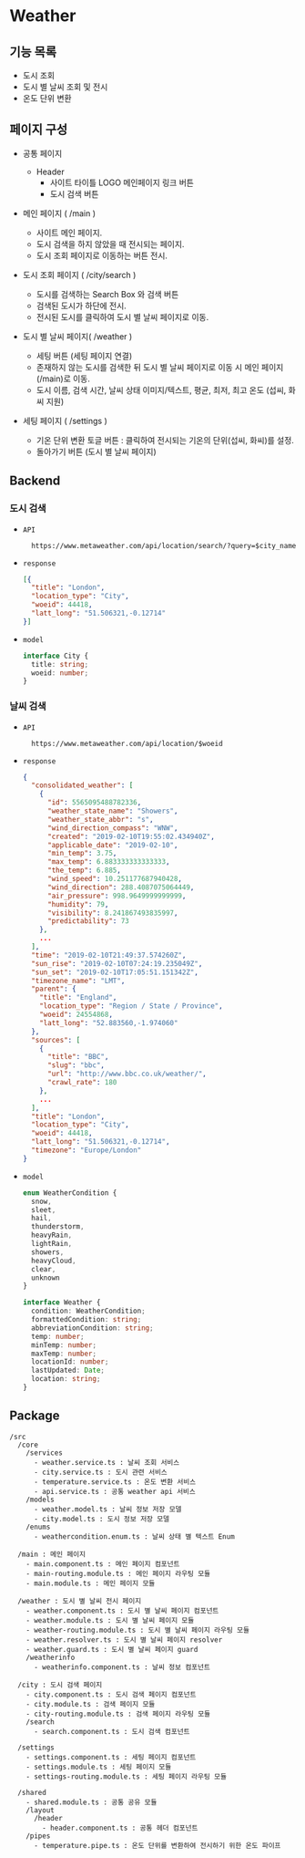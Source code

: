 # Weather

## 기능 목록

- 도시 조회
- 도시 별 날씨 조회 및 전시
- 온도 단위 변환

## 페이지 구성

- 공통 페이지
  - Header
    - 사이트 타이틀 LOGO 메인페이지 링크 버튼
    - 도시 검색 버튼

- 메인 페이지 ( /main )
  - 사이트 메인 페이지.
  - 도시 검색을 하지 않았을 때 전시되는 페이지.
  - 도시 조회 페이지로 이동하는 버튼 전시.
    
- 도시 조회 페이지 ( /city/search )

  - 도시를 검색하는 Search Box 와 검색 버튼
  - 검색된 도시가 하단에 전시.
  - 전시된 도시를 클릭하여 도시 별 날씨 페이지로 이동.

- 도시 별 날씨 페이지( /weather )

  - 세팅 버튼 (세팅 페이지 연결)
  - 존재하지 않는 도시를 검색한 뒤 도시 별 날씨 페이지로 이동 시 메인 페이지(/main)로 이동.
  - 도시 이름, 검색 시간, 날씨 상태 이미지/텍스트, 평균, 최저, 최고 온도 (섭씨, 화씨 지원)

- 세팅 페이지 ( /settings )
  - 기온 단위 변환 토글 버튼 : 클릭하여 전시되는 기온의 단위(섭씨, 화씨)를 설정.
  - 돌아가기 버튼 (도시 별 날씨 페이지)

## Backend

### 도시 검색

- `API`
  ```
    https://www.metaweather.com/api/location/search/?query=$city_name
  ```
- `response`
  ```json
  [{
    "title": "London",
    "location_type": "City",
    "woeid": 44418,
    "latt_long": "51.506321,-0.12714"
  }]
  ```
- `model`
  ```ts
  interface City {
    title: string;
    woeid: number;
  }
  ```

### 날씨 검색

- `API`
  ```
    https://www.metaweather.com/api/location/$woeid
  ```
- `response`
  ```json
  {
    "consolidated_weather": [
      {
        "id": 5565095488782336,
        "weather_state_name": "Showers",
        "weather_state_abbr": "s",
        "wind_direction_compass": "WNW",
        "created": "2019-02-10T19:55:02.434940Z",
        "applicable_date": "2019-02-10",
        "min_temp": 3.75,
        "max_temp": 6.883333333333333,
        "the_temp": 6.885,
        "wind_speed": 10.251177687940428,
        "wind_direction": 288.4087075064449,
        "air_pressure": 998.9649999999999,
        "humidity": 79,
        "visibility": 8.241867493835997,
        "predictability": 73
      },
      ...
    ],
    "time": "2019-02-10T21:49:37.574260Z",
    "sun_rise": "2019-02-10T07:24:19.235049Z",
    "sun_set": "2019-02-10T17:05:51.151342Z",
    "timezone_name": "LMT",
    "parent": {
      "title": "England",
      "location_type": "Region / State / Province",
      "woeid": 24554868,
      "latt_long": "52.883560,-1.974060"
    },
    "sources": [
      {
        "title": "BBC",
        "slug": "bbc",
        "url": "http://www.bbc.co.uk/weather/",
        "crawl_rate": 180
      },
      ...
    ],
    "title": "London",
    "location_type": "City",
    "woeid": 44418,
    "latt_long": "51.506321,-0.12714",
    "timezone": "Europe/London"
  }
  ```
- `model`
  ```ts
  enum WeatherCondition {
    snow,
    sleet,
    hail,
    thunderstorm,
    heavyRain,
    lightRain,
    showers,
    heavyCloud,
    clear,
    unknown
  }

  interface Weather {
    condition: WeatherCondition;
    formattedCondition: string;
    abbreviationCondition: string;
    temp: number;
    minTemp: number;
    maxTemp: number;
    locationId: number;
    lastUpdated: Date;
    location: string;
  }
  ```

## Package

```
/src
  /core
    /services
      - weather.service.ts : 날씨 조회 서비스
      - city.service.ts : 도시 관련 서비스
      - temperature.service.ts : 온도 변환 서비스
      - api.service.ts : 공통 weather api 서비스
    /models
      - weather.model.ts : 날씨 정보 저장 모델
      - city.model.ts : 도시 정보 저장 모델
    /enums
      - weathercondition.enum.ts : 날씨 상태 별 텍스트 Enum
  
  /main : 메인 페이지
    - main.component.ts : 메인 페이지 컴포넌트
    - main-routing.module.ts : 메인 페이지 라우팅 모듈
    - main.module.ts : 메인 페이지 모듈
  
  /weather : 도시 별 날씨 전시 페이지
    - weather.component.ts : 도시 별 날씨 페이지 컴포넌트
    - weather.module.ts : 도시 별 날씨 페이지 모듈
    - weather-routing.module.ts : 도시 별 날씨 페이지 라우팅 모듈
    - weather.resolver.ts : 도시 별 날씨 페이지 resolver
    - weather.guard.ts : 도시 별 날씨 페이지 guard
    /weatherinfo
      - weatherinfo.component.ts : 날씨 정보 컴포넌트

  /city : 도시 검색 페이지
    - city.component.ts : 도시 검색 페이지 컴포넌트
    - city.module.ts : 검색 페이지 모듈
    - city-routing.module.ts : 검색 페이지 라우팅 모듈
    /search
      - search.component.ts : 도시 검색 컴포넌트

  /settings
    - settings.component.ts : 세팅 페이지 컴포넌트
    - settings.module.ts : 세팅 페이지 모듈
    - settings-routing.module.ts : 세팅 페이지 라우팅 모듈
    
  /shared
    - shared.module.ts : 공통 공유 모듈
    /layout
      /header
        - header.component.ts : 공통 헤더 컴포넌트
    /pipes
      - temperature.pipe.ts : 온도 단위를 변환하여 전시하기 위한 온도 파이프
```

